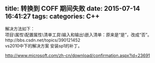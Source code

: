title: 转换到 COFF 期间失败
date: 2015-07-14 16:41:27
tags:
categories: C++
---
<div>
<div style="word-wrap: break-word; -webkit-nbsp-mode: space; -webkit-line-break: after-white-space;"><div style="widows: 1;">解决方法如下：<br/>
项目\属性\配置属性\清单工具\输入和输出\嵌入清单：原来是“是”，改成“否”。</div><div style="widows: 1;">http://bbs.csdn.net/topics/390121452</div></div>
</div>
vs2010中下的解决方案
安装sp1的补丁。

http://www.microsoft.com/zh-cn/download/confirmation.aspx?id=23691</body>